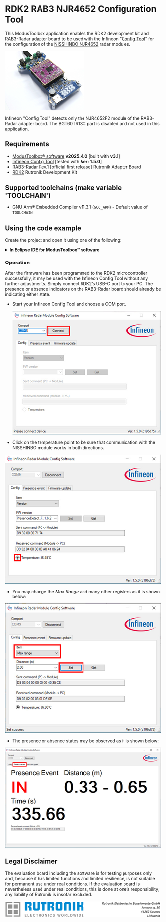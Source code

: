 # RDK2 RAB3 NJR4652 Configuration Tool 

This ModusToolbox application enables the RDK2 development kit and RAB3-Radar adapter board to be used with the Infineon "[Config Tool](https://www.infineon.com/cms/en/applications/solutions/sensor-solutions/presence-detection/?gatedContentFileId=~%275546d4627617cd8301763cc064e22550#!designsupport)” for the configuration of the [NISSHINBO NJR4652](https://www.nisshinbo-microdevices.co.jp/en/products/sensor-modules/spec/?product=njr4652js1) radar modules.

 <img src="images/rdk2_rab3.jpg" style="zoom:25%;" />

Infineon "Config Tool" detects only the NJR4652F2 module of the RAB3-Radar adapter board. The BGT60TR13C part is disabled and not used in this application.

## Requirements

- [ModusToolbox® software](https://www.infineon.com/cms/en/design-support/tools/sdk/modustoolbox-software/) **v2025.4.0** [built with **v3.1**]
- [Infineon Config Tool](https://www.infineon.com/dgdl/Infineon-BGT60TR13C_Config_Tool-Software-v02_00-EN.zip?fileId=5546d4627617cd8301763cc064e22550&da=t) [tested with **Ver: 1.5.0**]
- [RAB3-Radar Rev.1](https://github.com/RutronikSystemSolutions/RAB3_Radar_Hardware_Files) [official first release] Rutronik Adapter Board
- [RDK2](https://github.com/RutronikSystemSolutions/RDK2_Documents) Rutronik Development Kit

## Supported toolchains (make variable 'TOOLCHAIN')

- GNU Arm&reg; Embedded Compiler v11.3.1 (`GCC_ARM`) - Default value of `TOOLCHAIN`

## Using the code example

Create the project and open it using one of the following:

<details><summary><b>In Eclipse IDE for ModusToolbox&trade; software</b></summary>


1. Click the **New Application** link in the **Quick Panel** (or, use **File** > **New** > **ModusToolbox&trade; Application**). This launches the [Project Creator](https://www.infineon.com/ModusToolboxProjectCreator) tool.

2. Pick an RDK2 kit from the list shown in the **Project Creator - Choose Board Support Package (BSP)** dialog.

   When you select an RDK2, the example is reconfigured automatically to work with the kit. To work with a different supported kit later, use the [Library Manager](https://www.infineon.com/ModusToolboxLibraryManager) to choose the BSP for the RDK2. You can use the Library Manager to select or update the BSP and firmware libraries used in this application. To access the Library Manager, click the link from the **Quick Panel**.

   You can also just start the application creation process again and select a different kit.

   If you want to use the application for a kit not listed here, you may need to update the source files. If the kit does not have the required resources, the application may not work.

3. In the **Project Creator - Select Application** dialog, choose the RDK2_RAB3_Config_Tool example by enabling the checkbox.

4. (Optional) Change the suggested **New Application Name**.

5. The **Application(s) Root Path** defaults to the Eclipse workspace which is usually the desired location for the application. If you want to store the application in a different location, you can change the *Application(s) Root Path* value. Applications that share libraries should be in the same root path.

6. Click **Create** to complete the application creation process.

For more details, see the [Eclipse IDE for ModusToolbox&trade; software user guide](https://www.infineon.com/MTBEclipseIDEUserGuide) (locally available at *{ModusToolbox&trade; software install directory}/docs_{version}/mt_ide_user_guide.pdf*).

</details>

### Operation

After the firmware has been programmed to the RDK2 microcontroller successfully, it may be used with the Infineon Config Tool without any further adjustments. Simply connect RDK2’s USB-C port to your PC. The presence or absence indicators on the RAB3-Radar board should already be indicating either state. 

- Start your Infineon Config Tool and choose a COM port. 

  <img src="images/gui_start.jpg" style="zoom:100%;" />

- Click on the temperature point to be sure that communication with the NISSHINBO module works in both directions.


<img src="images/gui_temperature.jpg" style="zoom:100%;" />

- You may change the *Max Range* and many other registers as it is shown below:


<img src="images/gui_change_range.jpg" style="zoom:100%;" />

- The presence or absence states may be observed as it is shown below:


<img src="images/gui_presence.jpg" style="zoom:70%;" />

## Legal Disclaimer

The evaluation board including the software is for testing purposes only and, because it has limited functions and limited resilience, is not suitable for permanent use under real conditions. If the evaluation board is nevertheless used under real conditions, this is done at one’s responsibility; any liability of Rutronik is insofar excluded. 

<img src="images/rutronik_origin_kaunas.png" style="zoom:50%;" />



